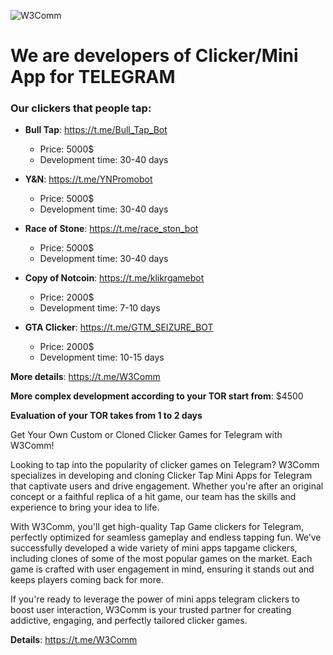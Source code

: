 ![W3Comm](https://github.com/user-attachments/assets/747b91f5-ddc2-426e-9e8e-ceaa644e0d73)

# We are developers of Clicker/Mini App for TELEGRAM

### Our clickers that people tap:

+ **Bull Tap**: https://t.me/Bull_Tap_Bot
  - Price: 5000$
  - Development time: 30-40 days

+ **Y&N**: https://t.me/YNPromobot
  - Price: 5000$
  - Development time: 30-40 days
 
+ **Race of Stone**: https://t.me/race_ston_bot
  - Price: 5000$
  - Development time: 30-40 days
 
+ **Copy of Notcoin**: https://t.me/klikrgamebot
  - Price: 2000$
  - Development time: 7-10 days

+ **GTA Clicker**: https://t.me/GTM_SEIZURE_BOT
  - Price: 2000$
  - Development time: 10-15 days

**More details**: https://t.me/W3Comm

**More complex development according to your TOR start from**: $4500

**Evaluation of your TOR takes from 1 to 2 days**

Get Your Own Custom or Cloned Clicker Games for Telegram with W3Comm!

Looking to tap into the popularity of clicker games on Telegram? W3Comm specializes in developing and cloning Clicker Tap Mini Apps for Telegram that captivate users and drive engagement. Whether you're after an original concept or a faithful replica of a hit game, our team has the skills and experience to bring your idea to life.

With W3Comm, you'll get high-quality Tap Game clickers for Telegram, perfectly optimized for seamless gameplay and endless tapping fun. We’ve successfully developed a wide variety of mini apps tapgame clickers, including clones of some of the most popular games on the market. Each game is crafted with user engagement in mind, ensuring it stands out and keeps players coming back for more.

If you're ready to leverage the power of mini apps telegram clickers to boost user interaction, W3Comm is your trusted partner for creating addictive, engaging, and perfectly tailored clicker games.

**Details**: https://t.me/W3Comm
